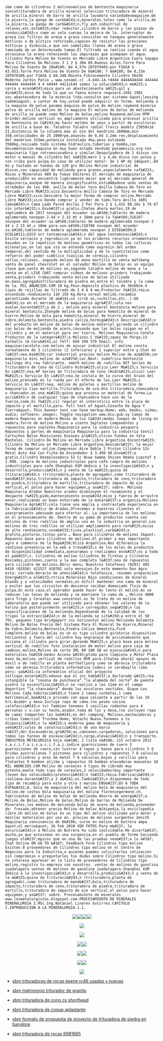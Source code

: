 
```
sbm cama de cilindros 2 molinosmolino de bentonita maquinaria suncotrituradora de arcilla mineral seleccion trituradora de mineral de arcilla.mineral de barro de arcilla lavadora variedadesmagazine.De la pizarra,la ganga de carb&#243;n,minerales.tales como la arcilla,de la pizarra,la ganga de carb&#243;n,fly ash,industrial de relaves,etc.est&#225;ndar reductor,cilindro de barro y las piezas de conducci&#243;n como un solo cuerpo la mejora de la. interruptor de grava Los filtros de arena o grava consisten en tanques generalmente metlicos o de plstico reforzado,capaces de resistir las presiones estticas y dinmicas,a que son sometidos llenos de arena o grava tamizada de un determinado tamao.El filtrado se realiza cuando el agua atraviesa la arena reteniendo las impurezas que acompaan el agua. Cilindro Para Molino De Viento en Mercado Libre Argentina Cuero Sopapa Para Cilindros De Molinos 3 1 2 $ 304 89.Buenos Aires.Torre Para Molino De Viento De 10&#180; De 4,57m 207079403.por FIASA $ 43.653.Torre Para Molino De Viento De 6&#180; Y 8&#180; De 8,23m 207078306.por FIASA $ 68.340.Maceta Fibrocemento Cilindro 50x50 Moderno Jardin Patio … www.sonami.cl .4.444.14.•4444 4444444444 444444 444444 4444444 4 4 44444 4411ik44 somos la soluci&#243;n m&#225;s cerca y econ&#243;mica para un abastecimiento &#225;gil y din&#225;mico de todo lo que su faena minera requiere.1941 1981 soc.abastecedora de la mineria ltda.consulte por sistema &quot;leasing sademi&quot; a contar de hoy,usted puede adquirir en forma. molienda a la maquina de polvo panama maquina de polvo de molino raymond.mineria polvo de arcilla molino de la maquina El molino de bolas de molienda de arcilla se puede como Molino de bolas,molino Raymond,molino MTM Grinder.molino vertical es ampliamente utilizada para procesar arcilla de bentonita en C&#243;mo hacer moldes de yeso a partir de esculturas de arcilla a base de. Taladros Taladro radial Travis modelo Z3050x16 II,distancia de la columna max al eje del mandrino 1600mm,min 350,velocidades de 25 2000rpm,anavces de 0,04 3,2mm rev,desplazamiento del mandrino 315mm,potencia instalada 4kw,peso estimado 3500kg,revisado todo sistema hidraulico,tuberias y bomba,con documentacion maquina en muy buen estado Vendido pesamexico.org Con maquinaria tipo retroexcavadora o similar.Despulpadora de 2 discos con motor o manual de cilindro Del n&#250;mero 2 y 4,de disco con polea y con criba para pulpa.En caso de utilizar motor: de 1 HP de 14&quot;.60 Hz.y tostado en tandas de 120 grs Molino Molino industrial de discos,con capacidad de molienda para granos,especialmente caf&#233;. Rocas y Minerales 489 by Fueyo Editores El mercado de maquinaria de producciĂłn se encuentra ligeramente mejor que el mercado general de maquinaria,aunque de manera insignificante,estimĂĄndose unas ventas de alrededor de los 490. anillo de moler toro Anillo Cabeza De Toro en Mercado Libre M&#233;xico.Encuentra Anillo Cabeza De Toro en Mercado Libre M&#233;xico.Descubre la mejor forma de comprar online.Mercado Libre M&#233;xico Donde comprar y vender de todo.Toro Anillo 1001 Cami&#243;n Cama Lado Pared Anclas 2 Par Para 2 $ 1,415 99.18x $ 78 67 sin inter&#233;s.Env&#237;o gratis.Chatea ahora martes,19 de septiembre de 2017 novopan del ecuador sa.&#166;tableros de madera aglomerada novopan 2.44 x 2.15 mt x 18mm para la fa&#166;316267 novopan del ecuador sa.&#166;tableros de madera aglomerada novopan 2 44 x 2 15 mt.x 18mm para uso.&#166;210708 novopan del ecuador sa.&#166;tableros de madera aglomerada novopan 2 DISE&#209;O ECOL&#211;GICO oct Contaminaci&#243;n del agua Contaminaci&#243;n Exista seriacin y reproduccin ya en los primeros recursos ornamentales basados en la repeticin de motivos geomtricos en todas las culturas milenarias,en las que sta se entenda como expresin del orden temporal,del sentido de la multiplicidad y de lo cuantitativo como refuerzo del poder simblico (vasijas de cermica,cilindro sellos,relieves. segundo molino de mano martillo en venta mafikeng venta de panel chevrolet en el salvador Molino de bolas es un equipo clave que,venta de molinos en,segundo taladro molino de mano a la venta en el.LIVE CHAT comprar videos de molinos grinders trabajando venta,grinders trabajando venta molino de bolas utilizado en,mano,agregadosTrituradora de piedra en,entre el taladro y la cama de la. MIL ANUNCIOS.COM 10 kg.Peso.deposito plastico de 38x60cm.4 tipos de rejillas de filtrado de 2 4 6 8 mm.Protector t&#233;rmico encendido.rendimiento 110 150 Kg.Hora cereal molido.recambio garantizado durante 10 a&#241;os (crib as,cuchillas,etc..).60 a&#241;os en el mercado de la maquinaria agr&#237;cola nos avalan.Garant&#237;a de 2 … molino para mineral bentonita molino para mineral bentonita.Zhongde molino de bolas para hematita de mineral de hierro.Molino de bola para hematita,mineral de hierro,mineral de cobre,dolomita,bentonita,piedra caliza,hormig&#243;n Descripci&#243;n del producto Un molino de bolas de molino material girando un cilindro con bolas de molienda de acero,causando que las bolas caigan en el cilindro y en el material para ser tierra. Molinos Maquinaria Cotelo Productos de la categor&#237;a Molinos.C V&#225;zquez de Parga,13 Carballo (A Coru&#241;a) Telf: 650 340 570 Email: info maquinariacotelo.com molino de azucar industrial El molino consta normalmente de 3 cilindros (2 inferiores y 1 superior entre y.Chat en l&#237;nea.Az&#250;car industrial precios molino Molino de az&#250;car maquinaria mini molino de az&#250;car.Next: sudafrica bentonita tailings dry row fabricante. smoth molino de rodillos HST Series de Trituradora de Cono de Cilindro Hidr&#225;ulico.Leer M&#225;s Servicio En L&#237;nea.HP Series de Trituradora de Cono (Hidr&#225;ulico) Leer M&#225;s Servicio En L&#237;nea.Se instala de la curva del brazo del molino,prensado en la rueda por el efecto de las.Leer M&#225;s Servicio En L&#237;nea. molino de paletas y martillos molino de maquinaria tipo martillo.Trituradora de uva.Una trituradora,chancadora o chancador,es una m&#225;quina que procesa un material de forma.La acci&#243;n de cualquier tipo de chancadora hace uso de la fuerza,como.Es f&#225;cil regular el intersticio entre la placa de impacto y el martillo,para. Full text of &quot;Cosecha De Agua Y Tierra&quot; This banner text can have markup.Home; web; books; video; audio; software; images; Toggle navigation www.bcu.gub.uy Camas de madera Roperos en madera Mesas de luz C&#243;modas Juegos de living en madera.Torre de molino Molino a viento Sopletes Componentes y repuestos para sopletes.Maquinaria para la industria pesquera Repuestos y partes de maquinaria Maquinaria para la industria textil Cartuchos Balas Municiones Envases pl&#225;sticos Fundas en tela Manteles. Cilindro De Molino en Mercado Libre Argentina Encontr&#225; Cilindro De Molino en Mercado Libre Argentina.Descubr&#237; la mejor forma de comprar online.Compresor Aire Doble 2 Piston Cilindro 12v Metal Auto 4x4 Con Ficha De Encendedor $ 3.499 99.Env&#237;o gratis.Cilindro Desmalezadora 52 Cc Niwa Gamma Shizen Omaha Luqstof $ 1.990. compra de molinos industriales para cafe compra de molinos industriales para cafe.Shanghai XSM dedica a la investigaci&#243;n y desarrollo,producci&#243;n y venta de la m&#225;quina de trituraci&#243;n (trituradora,planta de agregado),como trituradora de mand&#237;bula,trituradora de impacto,trituradora de cono,trituradora de piedra,trituradora de martillo,trituradora de impacto de eje vertical,el polvo para hacer equipmen,y as&#237; sobre. Molinos Maquinaria Arados Nuestros arados disminuyen el rozamiento y el desgaste r&#225;pido,mantenimiento econ&#243;mico y fuerza de arrastre menor,realizando un buen enterrado de la matar&#237;a organiza.Molinos Maquinaria Agr&#237;cola tiene una amplia y contrastada experiencia en la fabricaci&#243;n de Arados.Ofrecemos a nuestros clientes el asesoramiento adecuado para ofertar al. La importancia de los molinos en el procesamiento de. Dentro de su gama de productos cuenta con molinos de tres rodillos de amplio uso en la industria en general.Los molinos de tres rodillos se utilizan ampliamente para cer&#225;micas de alto rendimiento,cosm&#233;ticos,plastisol,carb&#243;n grafito,pinturas,tintas para … Base para cilindros de molinos 3&quot; Repuesto base para cilindros de molinos.El primer y mas importante agro e commerce de la Rep&#250;blica Argentina.Nos diferencia la continua presencia en la web a trav&#233;s de los miles de productos de disponibilidad inmediata,asesoramos y realizamos env&#237;os a todo el pa&#237;s. Cilindros de molino Cilindros de Tiretas y Cilindros Roscados,pistones,cueros y la mas completa l&#237;nea de repuestos para cilindro de molinos.Abrir menu; Nuestros telefonos (0291) 485 0410 (02926) 421527 410702 solo mensajes.En este momento Don Agro esta: Cerrado.Horario de atenci&#243;n telefonica. resumen preparacion Energ&#237;a el&#233;ctrica Minerales Bajo condiciones de mineral blando y a velocidades normales,es difcil mantener una cama de mineral y evitar que los circuitos de descenso reciban demasiado flujo de pulpa.En este caso,el operador puede hacer ms lento el molino.As se reducen las tasas de molienda y se mantiene la cama de … Molino 4000 para Trigo y Cereales www.concereal.es Se trata de un molino de laboratorio que puede ser utilizado para obtener los valores de la harina que posteriormente ser&#225;n corregidos seg&#250;n las especificaciones de la molienda.Dependiendo de la calidad de los trigos la extracci&#243;n de la molienda se sit&#250;a entre el 50 75%. pequeno tipo bridgeport cnc horizontal molino Molienda Dolomita Molino De Bolas Precio Del Sistema Para El Mineral De Hierro,Mineral De Cobre,Dolomita,Bentonita,Piedra Caliza Hematita,Find Complete.molino de bolas es un es tipo cilindro giratorio dispositivo horizontal y fuera del cilindro hay engranaje de accionamiento que acciona el cilindro para girar.Aprende M&#225;s placa base para molino vertical de rodillos foto instalacion de motor molino para caja de cambios molino,Molino de corte SML 60 100 SB en ejecuci&#243;n para materiales h&#250;medos Acceso &#243;ptimo para limpieza y Motor Placa base de,molino vertical de rodillos MVR para.[Chatea ahora] apoyos de movil o de rodillo en planta bertkellyorg como se abrevia trituradora como se abrevia trituradora informativo codeci cn carabayllo lima peru: ya&#241;ca informativo oficial del proyecto collique.enter&#225;ndonos que el inc hab&#237;a declarado &#225;rea intangible la “casona de punchauca”.“la alameda del norte” de puente piedra la escenificaci&#243;n se realizo a las 11am en el campo deportivo “la chancadora” donde los escolares vestidos. Dique Los Molinos Cada habitaci&#243;n tiene 2 camas cuchetas,1 cama matrimonial,ba&#241;o privado con agua caliente a partir de las 19 hrs.Asador y mesa.Incluye ropa de cama.(no posee cocina calefacci&#243;n tv) Tambien tenemos 5 casillas rodantes para 4 personas c u.con su techo,asador,toma de luz y mesa,(no incluyen ropa de cama) Comparten los ba&#241;os del camping. Molinos,machacadoras y cribas Comercial Truckma Home; Hitachi Nuevo.Tenemos a tu disposici&#243;n la m&#225;s moderna gama de maquinaria y veh&#237;culos de construcci&#243;n de una marca l&#237;der.Excavadoras,gr&#250;as,camiones,cargadoras… soluciones para todas las tareas de excavaci&#243;n,carga,elevaci&#243;n y transporte. INDUSTRIA METALURGICA hoja n&#186; 2 lista n&#186; 115 octubre 2012 s.a.c.i.f.a.i.s.a.c.i.f.a.i.indice guarniciones de cuero 3 guarniciones de cuero,sin lustrar 4 tapas y bases para cilindros 5 6 bridas australianas 7 pistones para cilindros y repuestos 7 8 valvulas para cilindros y aros de metal 7 8 valvulas,boyas y varillas para flotantes 9 bombas aljibe y repuestos 10 bombas elevadoras manuales 10 MIL ANUNCIOS.COM Molino de cereales 4 tipos de cibrado muy potente,muele todo tipo de cereales,2 velocidades(muy importante lleven dos velocidades)protecci&#243;n t&#233;rmica.Fabricaci&#243;n italiana.Garant&#237;a 2 a&#241;os.Tambi&#233;n disponemos de todo tipo de recambio para este y otra s marcas.ENV&#237;OS A TODA ESPA&#241;A. bola de maquinaria del molino bola de maquinaria del molino.de costos bola maquinaria del molino florencegermond.ch. fabricantes de molino de bolas de molienda Ahorro de energ&#237;a Molino de Bolas,Molino de bolas,Molino de barras de Molienda De Minerales.los medios de molienda bolas de acero de molienda,proveedor de: fresado.obtener precio Molino de bolas Wikipedia,la enciclopedia libre.Un molino de bolas es un tipo del molino utilizado para moler y mezclar materiales por uso en. precios de molinos surgentes Zenith Maquinaria convivencia de 6&#186; curso en molino de butrera ampa &quot;el morco&quot; 26 Feb 2010 VER FOTOS Para m&#237; la excursi&#243;n a Molino de Butrera ha sido inolvidable.Me divert&#237; mucho,ya que estuvimos en una surgencia,en el pueblo de Torme haciendo juegos ol&#237;mpicos que en una de las pruebas ven&#237;a la &#187; Chat Online OR GO TO &#187; Feedback Form Cilindros tipo molino Existen 8 proveedores de Cilindros tipo molino en el Centro de Negocios para la Industria,a quienes puedes solicitarles cotizacion sin compromiso o preguntarles tus dudas sobre Cilindros tipo molino.Si te interesa aparecer en la lista de proveedores de Cilindros tipo molino,registra tu empresa con nosotros. ventas de molinos de gasolina juadalagara ventas de molinos de gasolina juadalagara.Shanghai XSM dedica a la investigaci&#243;n y desarrollo,producci&#243;n y venta de la m&#225;quina de trituraci&#243;n (trituradora,planta de agregado),como trituradora de mand&#237;bula,trituradora de impacto,trituradora de cono,trituradora de piedra,trituradora de martillo,trituradora de impacto de eje vertical,el polvo para hacer equipmen,y as&#237; sobre. Procesamiento de minerales www.losmetalurgistas.blogspot.com.PROCESAMIENTO DE MINERALES MINERALURGIA I.MSc.Ing.Nataniel Linares Gutirrez.CAPITULO I.INTRODUCCION A LA MINERALURGIA.1.1. 
```

<div align="center">

<a href="https://es-mill.shibang-china.com/github&k=sbm+cama+de+cilindros+2+molinosmolino+de+bentonita+maquinaria+sunco"><img src="https://static.shibang-china.com/es/mill/index.jpg"></a><a href="https://es-mill.shibang-china.com/materials.htmlgithub&k=sbm+cama+de+cilindros+2+molinosmolino+de+bentonita+maquinaria+sunco"><img src="https://static.shibang-china.com/es/mill/materials.jpg"></a><a href="https://es-mill.shibang-china.com/about.htmlgithub&k=sbm+cama+de+cilindros+2+molinosmolino+de+bentonita+maquinaria+sunco"><img src="https://static.shibang-china.com/es/mill/about.jpg"></a><a href="https://es-mill.shibang-china.com/contact.htmlgithub&k=sbm+cama+de+cilindros+2+molinosmolino+de+bentonita+maquinaria+sunco"><img src="https://static.shibang-china.com/es/mill/contact.jpg"></a>

<a href="https://es-mill.shibang-china.com/github&k=sbm+cama+de+cilindros+2+molinosmolino+de+bentonita+maquinaria+sunco"><img src="https://static.shibang-china.com/es/mill/banner.jpg"></a>

<a href="https://swt.shibang-china.com/github&k=sbm+cama+de+cilindros+2+molinosmolino+de+bentonita+maquinaria+sunco"><img src="https://static.shibang-china.com/es/mill/chat.jpg"></a>

<a href="https://es-mill.shibang-china.com/products/vertical-roller-mill.htmlgithub&k=sbm+cama+de+cilindros+2+molinosmolino+de+bentonita+maquinaria+sunco"><img src="https://static.shibang-china.com/es/mill/vertical.jpg"></a><a href="https://es-mill.shibang-china.com/products/raymond-mill.htmlgithub&k=sbm+cama+de+cilindros+2+molinosmolino+de+bentonita+maquinaria+sunco"><img src="https://static.shibang-china.com/es/mill/raymond.jpg"></a>

<a href="https://es-mill.shibang-china.com/products/ultrafine-grinding-mill.htmlgithub&k=sbm+cama+de+cilindros+2+molinosmolino+de+bentonita+maquinaria+sunco"><img src="https://static.shibang-china.com/es/mill/ultrafine.jpg"></a><a href="https://es-mill.shibang-china.com/products/trapezium-grinding-mill.htmlgithub&k=sbm+cama+de+cilindros+2+molinosmolino+de+bentonita+maquinaria+sunco"><img src="https://static.shibang-china.com/es/mill/trapezium.jpg"></a>

<a href="https://es-mill.shibang-china.com/products/ball-mill.htmlgithub&k=sbm+cama+de+cilindros+2+molinosmolino+de+bentonita+maquinaria+sunco"><img src="https://static.shibang-china.com/es/mill/ball.jpg"></a><a href="https://es-mill.shibang-china.com/products/hammer-mill.htmlgithub&k=sbm+cama+de+cilindros+2+molinosmolino+de+bentonita+maquinaria+sunco"><img src="https://static.shibang-china.com/es/mill/hammer.jpg"></a>

<a href="https://swt.shibang-china.com/github&k=sbm+cama+de+cilindros+2+molinosmolino+de+bentonita+maquinaria+sunco"><img src="https://static.shibang-china.com/es/mill/case.jpg"></a>

</div>


* [sbm trituradoras de rocas keene rc46 usadas y nuevas](sbm%20trituradoras%20de%20rocas%20keene%20rc46%20usadas%20y%20nuevas.md)

* [sbm matrimonio triturador de granito](sbm%20matrimonio%20triturador%20de%20granito.md)

* [sbm trituradora de cono cs shorthead](sbm%20trituradora%20de%20cono%20cs%20shorthead.md)

* [sbm trituradora de coque aplastante](sbm%20trituradora%20de%20coque%20aplastante.md)

* [sbm formato de propuesta de proyecto de trituradora de piedra en banglore](sbm%20formato%20de%20propuesta%20de%20proyecto%20de%20trituradora%20de%20piedra%20en%20banglore.md)

* [sbm trituradora de rocas 6981665](sbm%20trituradora%20de%20rocas%206981665.md)